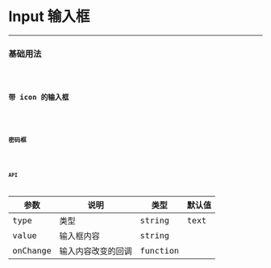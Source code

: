 # Input 输入框

---

### 基础用法

<code hideActions='["CSB","EXTERNAL"]' src="./basic.tsx" />

### 带 icon 的输入框

<code hideActions='["CSB","EXTERNAL"]' src="./icon.tsx" />

### 密码框

<code hideActions='["CSB","EXTERNAL"]' src="./pwd.tsx" />

### API

| 参数     | 说明               | 类型     | 默认值 |
| -------- | ------------------ | -------- | ------ |
| type     | 类型               | string   | text   |
| value    | 输入框内容         | string   |        |
| onChange | 输入内容改变的回调 | function |        |
